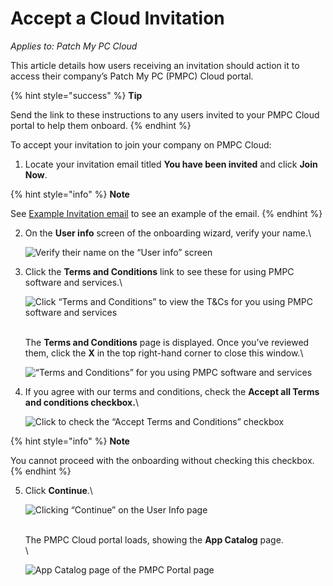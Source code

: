 # Accept a Cloud Invitation

_Applies to: Patch My PC Cloud_

This article details how users receiving an invitation should action it to access their company’s Patch My PC (PMPC) Cloud portal.

{% hint style="success" %}
**Tip**

Send the link to these instructions to any users invited to your PMPC Cloud portal to help them onboard.
{% endhint %}

To accept your invitation to join your company on PMPC Cloud:

1. Locate your invitation email titled **You have been invited** and click **Join Now**.

{% hint style="info" %}
**Note**

See [Example Invitation email](../../../cloud-reference/cloud-email-reference/example-cloud-invitation-email.md) to see an example of the email.
{% endhint %}

2.  On the **User info** screen of the onboarding wizard, verify your name.\


    ![Verify their name on the “User info” screen](../../../../_images/image%20%281383%29.png%20"Verify%20their%20name%20on%20the%20\"User%20info\"%20screen")


3.  Click the **Terms and Conditions** link to see these for using PMPC software and services.\


    ![Click “Terms and Conditions” to view the T&#x26;Cs for you using PMPC software and services](../../../../_images/image%20%281384%29.png%20"Click%20\"Terms%20and%20Conditions\"%20to%20view%20the%20T&#x26;Cs%20for%20you%20using%20PMPC%20software%20and%20services")

    \
    The **Terms and Conditions** page is displayed. Once you’ve reviewed them, click the **X** in the top right-hand corner to close this window.\


    ![“Terms and Conditions” for you using PMPC software and services](../../../../_images/image%20%281385%29.png%20"\"Terms%20and%20Conditions\"%20for%20you%20using%20PMPC%20software%20and%20services")


4.  If you agree with our terms and conditions, check the **Accept all Terms and conditions checkbox.**\


    ![Click to check the “Accept Terms and Conditions” checkbox](../../../../_images/image%20%281386%29.png%20"Click%20to%20check%20the%20\"Accept%20Terms%20and%20Conditions\"%20checkbox")

{% hint style="info" %}
**Note**

You cannot proceed with the onboarding without checking this checkbox.
{% endhint %}

5.  Click **Continue**.\


    ![Clicking “Continue” on the User Info page](../../../../_images/image%20%281388%29.png%20"Clicking%20\"Continue\"%20on%20the%20User%20Info%20page")

    \
    The PMPC Cloud portal loads, showing the **App Catalog** page.\
    \


    ![App Catalog page of the PMPC Portal page](../../../../_images/image%20%28636%29.png%20"App%20Catalog%20page%20of%20the%20PMPC%20Portal%20page")
